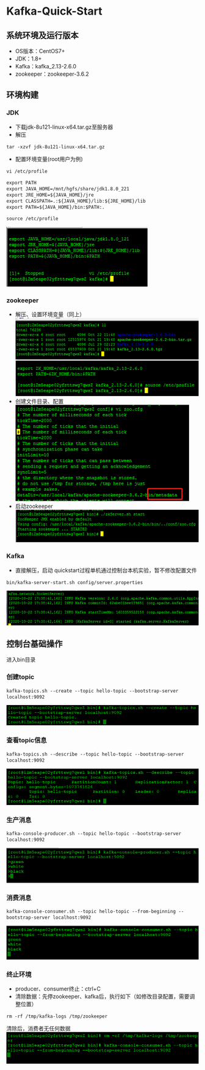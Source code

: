 # Kafka-Quick-Start
## 系统环境及运行版本
- OS版本：CentOS7+
- JDK：1.8+
- Kafka：kafka_2.13-2.6.0
- zookeeper：zookeeper-3.6.2
## 环境构建
### JDK
- 下载jdk-8u121-linux-x64.tar.gz至服务器
- 解压
```
tar -xzvf jdk-8u121-linux-x64.tar.gz
```
- 配置环境变量(root用户为例)
```
vi /etc/profile
```
```
export PATH
export JAVA_HOME=/mnt/hgfs/share/jdk1.8.0_221
export JRE_HOME=${JAVA_HOME}/jre
export CLASSPATH=.:${JAVA_HOME}/lib:${JRE_HOME}/lib
export PATH=${JAVA_HOME}/bin:$PATH:.
```
```
source /etc/profile
```
![](pic/01QuickStart/jdk.png)

### zookeeper
- 解压、设置环境变量（同上）
![](pic/01QuickStart/zookeeper0.png)
![](pic/01QuickStart/zookeeper1.png)
- 创建文件目录、配置
![](pic/01QuickStart/zookeeper3.png)
- 启动zookeeper
![](pic/01QuickStart/zookeeper2.png)

### Kafka
- 直接解压，启动
quickstart过程单机通过控制台本机实验，暂不修改配置文件
```
bin/kafka-server-start.sh config/server.properties
```
![](pic/01QuickStart/kafka0.png)

## 控制台基础操作
进入bin目录
### 创建topic
```
kafka-topics.sh --create --topic hello-topic --bootstrap-server localhost:9092
```
![](pic/01QuickStart/createTopic.png)
### 查看topic信息
```
kafka-topics.sh --describe --topic hello-topic --bootstrap-server localhost:9092
```
![](pic/01QuickStart/viewTopic.png)
### 生产消息
```
kafka-console-producer.sh --topic hello-topic --bootstrap-server localhost:9092
```
![](pic/01QuickStart/producer.png)
### 消费消息
```
kafka-console-consumer.sh --topic hello-topic --from-beginning --bootstrap-server localhost:9092
```
![](pic/01QuickStart/consumer.png)
### 终止环境
- producer、consumer终止：ctrl+C
- 清除数据：先停zookeeper、kafka后，执行如下（如修改目录配置，需要调整位置）
```
rm -rf /tmp/kafka-logs /tmp/zookeeper
```
清除后，消费者无任何数据
![](pic/01QuickStart/clean.png)
